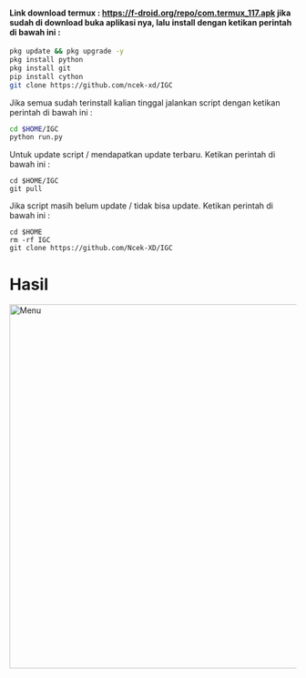 #### Link download termux : https://f-droid.org/repo/com.termux_117.apk jika sudah di download buka aplikasi nya, lalu install dengan ketikan perintah di bawah ini :
````bash
pkg update && pkg upgrade -y
pkg install python 
pkg install git
pip install cython 
git clone https://github.com/ncek-xd/IGC
````
Jika semua sudah terinstall kalian tinggal jalankan script dengan ketikan perintah di bawah ini :
````bash
cd $HOME/IGC
python run.py
````
Untuk update script / mendapatkan update terbaru. Ketikan perintah di bawah ini :
````
cd $HOME/IGC
git pull
````
Jika script masih belum update / tidak bisa update. Ketikan perintah di bawah ini :
````
cd $HOME
rm -rf IGC
git clone https://github.com/Ncek-XD/IGC 
````

# Hasil
<img src="https://github.com/ncek-XD/IGC/blob/main/Screenshot_2022-07-03-12-21-36-343_com.termux.jpg" width="640" title="Menu" alt="Menu">
